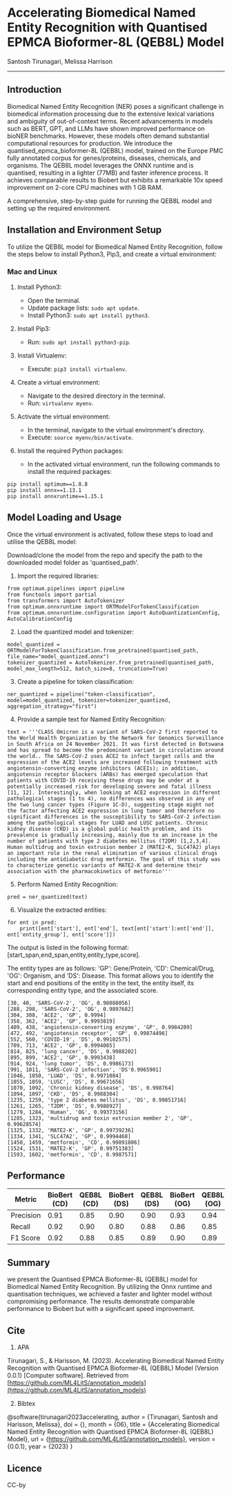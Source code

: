# Accelerating Biomedical Named Entity Recognition with Quantised EPMCA Bioformer-8L (QEB8L) Model

Santosh Tirunagari, Melissa Harrison

---

## Introduction

Biomedical Named Entity Recognition (NER) poses a significant challenge in biomedical information processing due to the extensive lexical variations and ambiguity of out-of-context terms. Recent advancements in models such as BERT, GPT, and LLMs have shown improved performance on bioNER benchmarks. However, these models often demand substantial computational resources for production. We introduce the quantised_epmca_bioformer-8L (QEB8L) model, trained on the Europe PMC fully annotated corpus for genes/proteins, diseases, chemicals, and organisms. The QEB8L model leverages the ONNX runtime and is quantised, resulting in a lighter (77MB) and faster inference process. It achieves comparable results to Biobert but exhibits a remarkable 10x speed improvement on 2-core CPU machines with 1 GB RAM.

A comprehensive, step-by-step guide for running the QEB8L model and setting up the required environment.

## Installation and Environment Setup

To utilize the QEB8L model for Biomedical Named Entity Recognition, follow the steps below to install Python3, Pip3, and create a virtual environment:

### Mac and Linux

1. Install Python3:
   - Open the terminal.
   - Update package lists: `sudo apt update`.
   - Install Python3: `sudo apt install python3`.

2. Install Pip3:
   - Run: `sudo apt install python3-pip`.

3. Install Virtualenv:
   - Execute: `pip3 install virtualenv`.

4. Create a virtual environment:
   - Navigate to the desired directory in the terminal.
   - Run: `virtualenv myenv`.

5. Activate the virtual environment:
   - In the terminal, navigate to the virtual environment's directory.
   - Execute: `source myenv/bin/activate`.

6. Install the required Python packages:
   - In the activated virtual environment, run the following commands to install the required packages:


```
pip install optimum==1.8.8
pip install onnx==1.13.1
pip install onnxruntime==1.15.1
```


## Model Loading and Usage
Once the virtual environment is activated, follow these steps to load and utilise the QEB8L model:

Download/clone the model from the repo and specify the path to the downloaded model folder as 'quantised_path'.

1. Import the required libraries:


```
from optimum.pipelines import pipeline
from functools import partial
from transformers import AutoTokenizer
from optimum.onnxruntime import ORTModelForTokenClassification
from optimum.onnxruntime.configuration import AutoQuantizationConfig, AutoCalibrationConfig
```

2. Load the quantized model and tokenizer:

```
model_quantized = ORTModelForTokenClassification.from_pretrained(quantised_path, file_name="model_quantized.onnx")
tokenizer_quantized = AutoTokenizer.from_pretrained(quantised_path, model_max_length=512, batch_size=8, truncation=True)
```

3. Create a pipeline for token classification:

```
ner_quantized = pipeline("token-classification", model=model_quantized, tokenizer=tokenizer_quantized, aggregation_strategy="first")
```

4. Provide a sample text for Named Entity Recognition:

```
text = '''CLASS Omicron is a variant of SARS-CoV-2 first reported to the World Health Organization by the Network for Genomics Surveillance in South Africa on 24 November 2021. It was first detected in Botswana and has spread to become the predominant variant in circulation around the world.. The SARS-CoV-2 uses ACE2 to infect target cells and the expression of the ACE2 levels are increased following treatment with angiotensin-converting enzyme inhibitors (ACEIs); in addition, angiotensin receptor blockers (ARBs) has emerged speculation that patients with COVID-19 receiving these drugs may be under at a potentially increased risk for developing severe and fatal illness [11, 12]. Interestingly, when looking at ACE2 expression in different pathological stages (1 to 4), no differences was observed in any of the two lung cancer types (Figure 1C-D), suggesting stage might not the factor affecting ACE2 expression in lung tumor and therefore no significant differences in the susceptibility to SARS-CoV-2 infection among the pathological stages for LUAD and LUSC patients. Chronic kidney disease (CKD) is a global public health problem, and its prevalence is gradually increasing, mainly due to an increase in the number of patients with type 2 diabetes mellitus (T2DM) [1,2,3,4].  Human multidrug and toxin extrusion member 2 (MATE2-K, SLC47A2) plays an important role in the renal elimination of various clinical drugs including the antidiabetic drug metformin. The goal of this study was to characterize genetic variants of MATE2-K and determine their association with the pharmacokinetics of metformin'''
```

5. Perform Named Entity Recognition:
```
pred = ner_quantized(text)
```

6. Visualize the extracted entities:

```
for ent in pred:
    print([ent['start'], ent['end'], text[ent['start']:ent['end']], ent['entity_group'], ent['score']])
```

The output is listed in the following format: [start_span,end_span,entity,entity_type,score].

The entity types are as follows: 'GP': Gene/Protein, 'CD': Chemical/Drug, 'OG': Organism, and 'DS': Disease. This format allows you to identify the start and end positions of the entity in the text, the entity itself, its corresponding entity type, and the associated score.

```
[30, 40, 'SARS-CoV-2', 'OG', 0.98088056]
[288, 298, 'SARS-CoV-2', 'OG', 0.9897682]
[304, 308, 'ACE2', 'GP', 0.9994]
[358, 362, 'ACE2', 'GP', 0.9993819]
[409, 438, 'angiotensin-converting enzyme', 'GP', 0.9984209]
[472, 492, 'angiotensin receptor', 'GP', 0.99874496]
[552, 560, 'COVID-19', 'DS', 0.99102575]
[709, 713, 'ACE2', 'GP', 0.9994085]
[814, 825, 'lung cancer', 'DS', 0.9988202]
[895, 899, 'ACE2', 'GP', 0.9993438]
[914, 924, 'lung tumor', 'DS', 0.9986173]
[991, 1011, 'SARS-CoV-2 infection', 'DS'0.9965901]
[1046, 1050, 'LUAD', 'DS', 0.9971084]
[1055, 1059, 'LUSC', 'DS', 0.99671656]
[1070, 1092, 'Chronic kidney disease', 'DS', 0.998764]
[1094, 1097, 'CKD', 'DS', 0.9988304]
[1235, 1259, 'type 2 diabetes mellitus', 'DS', 0.99851716]
[1261, 1265, 'T2DM', 'DS', 0.9988927]
[1279, 1284, 'Human', 'OG', 0.99373156]
[1285, 1323, 'multidrug and toxin extrusion member 2', 'GP', 0.99628574]
[1325, 1332, 'MATE2-K', 'GP', 0.99739236]
[1334, 1341, 'SLC47A2', 'GP', 0.9994468]
[1450, 1459, 'metformin', 'CD', 0.99891806]
[1524, 1531, 'MATE2-K', 'GP', 0.99751383]
[1593, 1602, 'metformin', 'CD', 0.9987571]
```

## Performance
| Metric     | BioBert (CD) | QEB8L (CD) | BioBert (DS) | QEB8L (DS) | BioBert (OG) | QEB8L (OG) | BioBert (GP) | QEB8L (GP) |
|------------|--------------|------------|--------------|------------|--------------|------------|--------------|------------|
| Precision  | 0.91         | 0.85       | 0.90         | 0.90       | 0.93         | 0.94       | 0.91         | 0.90       |
| Recall     | 0.92         | 0.90       | 0.80         | 0.88       | 0.86         | 0.85       | 0.87         | 0.88       |
| F1 Score   | 0.92         | 0.88       | 0.85         | 0.89       | 0.90         | 0.89       | 0.89         | 0.89       |


## Summary
we present the Quantised EPMCA Bioformer-8L (QEB8L) model for Biomedical Named Entity Recognition. By utilizing the Onnx runtime and quantisation techniques, we achieved a faster and lighter model without compromising performance. The results demonstrate comparable performance to Biobert but with a significant speed improvement.

## Cite 
1. APA 

Tirunagari, S., & Harisson, M. (2023). Accelerating Biomedical Named Entity Recognition with Quantised EPMCA Bioformer-8L (QEB8L) Model (Version 0.0.1) [Computer software]. Retrieved from [https://github.com/ML4LitS/annotation_models](https://github.com/ML4LitS/annotation_models)

2. Bibtex

@software{tirunagari2023accelerating,
  author = {Tirunagari, Santosh and Harisson, Melissa},
  doi = {},
  month = {06},
  title = {Accelerating Biomedical Named Entity Recognition with Quantised EPMCA Bioformer-8L (QEB8L) Model},
  url = {https://github.com/ML4LitS/annotation_models},
  version = {0.0.1},
  year = {2023}
}

## Licence
CC-by



